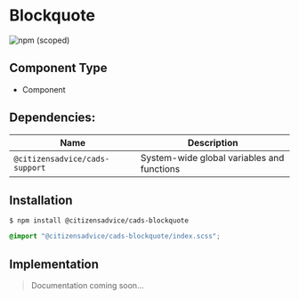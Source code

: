 # Blockquote

![npm (scoped)](https://img.shields.io/npm/v/@citizensadvice/cads-blockquote.svg)

## Component Type

- Component

## Dependencies:

| Name                           | Description                                |
| ------------------------------ | ------------------------------------------ |
| `@citizensadvice/cads-support` | System-wide global variables and functions |

## Installation

```
$ npm install @citizensadvice/cads-blockquote
```

```scss
@import "@citizensadvice/cads-blockquote/index.scss";
```

## Implementation

> Documentation coming soon...
